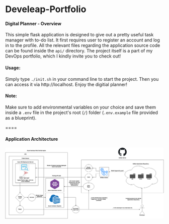 # Develeap-Portfolio

#### Digital Planner - Overview

This simple flask application is designed to give out a pretty useful task manager with to-do list. It first requires user to register an account and log in to the profile. All the relevant files regarding the application source code can be found inside the `api/` directory.
The project itself is a part of my DevOps portfolio, which I kindly invite you to check out!

#### Usage:

Simply type `./init.sh` in your command line to start the project. Then you can access it via http://localhost. Enjoy the digitial planner!

#### Note:

Make sure to add environmental variables on your choice and save them inside a `.env` file in the project's root (`/`) folder (`.env.example` file provided as a blueprint).

====

#### Application Architecture

![img](application_architecture.png)
